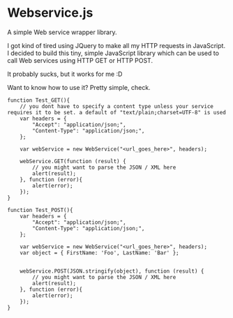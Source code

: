 Webservice.js
=============

A simple Web service wrapper library.

I got kind of tired using JQuery to make all my HTTP requests in JavaScript. 
I decided to build this tiny, simple JavaScript library which can be used to call Web services using HTTP GET or HTTP POST.

It probably sucks, but it works for me :D

Want to know how to use it? Pretty simple, check.

	function Test_GET(){
		// you dont have to specify a content type unless your service requires it to be set. a default of "text/plain;charset=UTF-8" is used
		var headers = {
            "Accept": "application/json;",
            "Content-Type": "application/json;",
		};

		var webService = new WebService("<url_goes_here>", headers);

		webService.GET(function (result) {
			// you might want to parse the JSON / XML here
			alert(result);
		}, function (error){
			alert(error);
		});
	}
	
	function Test_POST(){
		var headers = {
            "Accept": "application/json;",
            "Content-Type": "application/json;",
		};

		var webService = new WebService("<url_goes_here>", headers);
		var object = { FirstName: 'Foo', LastName: 'Bar' };


		webService.POST(JSON.stringify(object), function (result) {
			// you might want to parse the JSON / XML here
			alert(result);
		}, function (error){
			alert(error);
		});
	}

